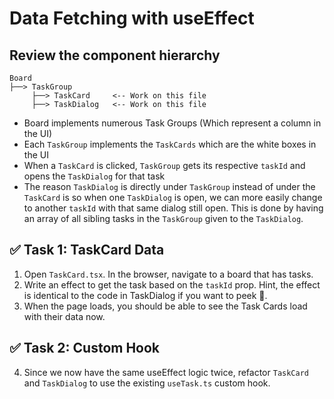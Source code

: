# Data Fetching with useEffect

## Review the component hierarchy

```
Board
├──> TaskGroup
     ├──> TaskCard     <-- Work on this file
     ├──> TaskDialog   <-- Work on this file
```

- Board implements numerous Task Groups (Which represent a column in the UI)
- Each `TaskGroup` implements the `TaskCards` which are the white boxes in the UI
- When a `TaskCard` is clicked, `TaskGroup` gets its respective `taskId` and opens the `TaskDialog` for that task
- The reason `TaskDialog` is directly under `TaskGroup` instead of under the `TaskCard` is so when one `TaskDialog` is open, we can more easily change to another `taskId` with that same dialog still open. This is done by having an array of all sibling tasks in the `TaskGroup` given to the `TaskDialog`.

## ✅ Task 1: TaskCard Data

1. Open `TaskCard.tsx`. In the browser, navigate to a board that has tasks.
2. Write an effect to get the task based on the `taskId` prop. Hint, the effect is identical to the code in TaskDialog if you want to peek 👀.
3. When the page loads, you should be able to see the Task Cards load with their data now.

## ✅ Task 2: Custom Hook

4. Since we now have the same useEffect logic twice, refactor `TaskCard` and `TaskDialog` to use the existing `useTask.ts` custom hook.
